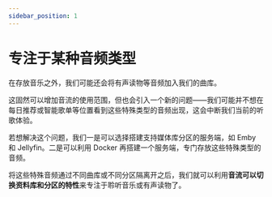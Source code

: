 ```yaml
---
sidebar_position: 1
---
```


# 专注于某种音频类型

在存放音乐之外，我们可能还会将有声读物等音频加入我们的曲库。

这固然可以增加音流的使用范围，但也会引入一个新的问题——我们可能并不想在每日推荐或智能歌单等位置看到这些特殊类型的音频出现，这会中断我们当前的听歌体验。

若想解决这个问题，我们一是可以选择搭建支持媒体库分区的服务端，如 Emby 和 Jellyfin。二是可以利用 Docker 再搭建一个服务端，专门存放这些特殊类型的音频。

将这些特殊音频通过不同曲库或不同分区隔离开之后，我们就可以利用**音流可以切换资料库和分区的特性**来专注于聆听音乐或有声读物了。
